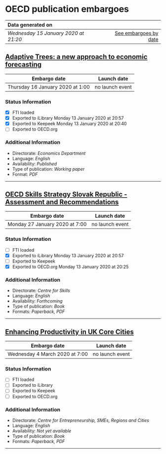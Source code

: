 # OECD publication embargoes

Data generated on | |
|:-----|------:|
| *Wednesday 15 January 2020 at 21:20* | [See embargoes by date](embargoes-by-date.md) |

## [Adaptive Trees: a new approach to economic forecasting](https://doi.org/10.1787/5569a0aa-en)

Embargo date | Launch date
-------------|:------------:
Thursday 16 January 2020 at 1:00 | no launch event

### Status Information

- [x] FTI loaded 
- [x] Exported to iLibrary Monday 13 January 2020 at 20:57
- [x] Exported to Keepeek Monday 13 January 2020 at 20:40
- [ ] Exported to OECD.org

### Additional Information

* Directorate: *Economics Department*
* Language: *English*
* Availability: *Published*
* Type of publication: *Working paper*
* Format: *PDF*

------

## [OECD Skills Strategy Slovak Republic - Assessment and Recommendations](https://doi.org/10.1787/bb688e68-en)

Embargo date | Launch date
-------------|:------------:
Monday 27 January 2020 at 7:00 | no launch event

### Status Information

- [ ] FTI loaded
- [x] Exported to iLibrary Monday 13 January 2020 at 20:57
- [ ] Exported to Keepeek
- [x] Exported to OECD.org Monday 13 January 2020 at 20:25

### Additional Information

* Directorate: *Centre for Skills*
* Language: *English*
* Availability: *Forthcoming*
* Type of publication: *Book*
* Formats: *Paperback, PDF*

------

## [Enhancing Productivity in UK Core Cities](https://doi.org/10.1787/9ef55ff7-en)

Embargo date | Launch date
-------------|:------------:
Wednesday 4 March 2020 at 7:00 | no launch event

### Status Information

- [ ] FTI loaded
- [ ] Exported to iLibrary
- [ ] Exported to Keepeek
- [ ] Exported to OECD.org

### Additional Information

* Directorate: *Centre for Entrepreneurship, SMEs, Regions and Cities*
* Language: *English*
* Availability: *Not yet available*
* Type of publication: *Book*
* Formats: *Paperback, PDF*

------